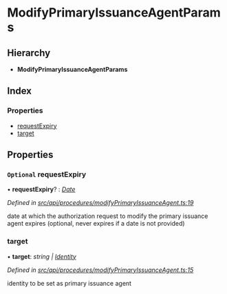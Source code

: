 # ModifyPrimaryIssuanceAgentParams

## Hierarchy

* **ModifyPrimaryIssuanceAgentParams**

## Index

### Properties

* [requestExpiry](modifyprimaryissuanceagentparams.md#optional-requestexpiry)
* [target](modifyprimaryissuanceagentparams.md#target)

## Properties

### `Optional` requestExpiry

• **requestExpiry**? : [_Date_](../enums/transactionargumenttype.md#date)

_Defined in_ [_src/api/procedures/modifyPrimaryIssuanceAgent.ts:19_](https://github.com/PolymathNetwork/polymesh-sdk/blob/23062de4/src/api/procedures/modifyPrimaryIssuanceAgent.ts#L19)

date at which the authorization request to modify the primary issuance agent expires \(optional, never expires if a date is not provided\)

### target

• **target**: _string \|_ [_Identity_](../classes/identity.md)

_Defined in_ [_src/api/procedures/modifyPrimaryIssuanceAgent.ts:15_](https://github.com/PolymathNetwork/polymesh-sdk/blob/23062de4/src/api/procedures/modifyPrimaryIssuanceAgent.ts#L15)

identity to be set as primary issuance agent

